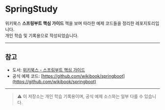 # SpringStudy

위키북스 **스프링부트 핵심 가이드** 책을 보며 따라한 예제 코드들을 정리한 레포지토리입니다.  
개인 학습 및 기록용으로 작성되었습니다. 

---

## 참고
- 도서: [위키북스 - 스프링부트 핵심 가이드](https://wikibook.co.kr/spring-boot-guide/)
- 공식 예제 코드: [https://github.com/wikibook/springboot](https://github.com/wikibook/springboot)

---

> ⚠️ 이 저장소는 개인 학습 기록용이며, 공식 예제 소스와는 일부 다를 수 있습니다.
